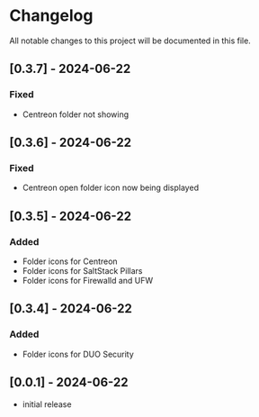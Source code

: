 # Changelog

All notable changes to this project will be documented in this file.

## [0.3.7] - 2024-06-22
### Fixed

- Centreon folder not showing
## [0.3.6] - 2024-06-22
### Fixed

- Centreon open folder icon now being displayed

## [0.3.5] - 2024-06-22

### Added
- Folder icons for Centreon
- Folder icons for SaltStack Pillars
- Folder icons for Firewalld and UFW

## [0.3.4] - 2024-06-22

### Added
- Folder icons for DUO Security

## [0.0.1] - 2024-06-22

- initial release